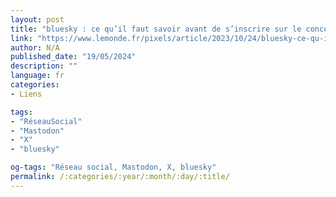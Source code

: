 ```yaml
---
layout: post
title: "bluesky : ce qu’il faut savoir avant de s’inscrire sur le concurrent de twitter"
link: "https://www.lemonde.fr/pixels/article/2023/10/24/bluesky-ce-qu-il-faut-savoir-avant-de-s-inscrire-sur-le-concurrent-de-twitter_6196168_4408996.html"
author: N/A
published_date: "19/05/2024"
description: ""
language: fr
categories:
- Liens

tags:
- "RéseauSocial"
- "Mastodon"
- "X"
- "bluesky"

og-tags: "Réseau social, Mastodon, X, bluesky"
permalink: /:categories/:year/:month/:day/:title/
---
```

